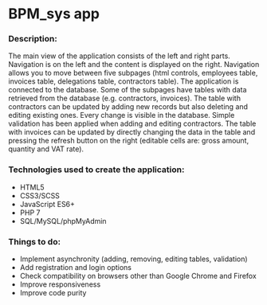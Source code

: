 # BPM_sys app

### Description:
The main view of the application consists of the left and right parts. Navigation is on the left and the content is displayed on the right. Navigation allows you to move between five subpages (html controls, employees table, invoices table, delegations table, contractors table). The application is connected to the database. Some of the subpages have tables with data retrieved from the database (e.g. contractors, invoices). The table with contractors can be updated by adding new records but also deleting and editing existing ones. Every change is visible in the database. Simple validation has been applied when adding and editing contractors. The table with invoices can be updated by directly changing the data in the table and pressing the refresh button on the right (editable cells are: gross amount, quantity and VAT rate).

### Technologies used to create the application:
- HTML5
- CSS3/SCSS
- JavaScript ES6+
- PHP 7
- SQL/MySQL/phpMyAdmin
 
 ### Things to do:
 - Implement asynchronity (adding, removing, editing tables, validation)
 - Add registration and login options
 - Check compatibility on browsers other than Google Chrome and Firefox
 - Improve responsiveness
 - Improve code purity
